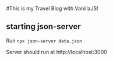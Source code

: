 #This is my Travel Blog with VanillaJS!

## starting json-server

Run `npx json-server data.json`

Server should run at http://localhost:3000
